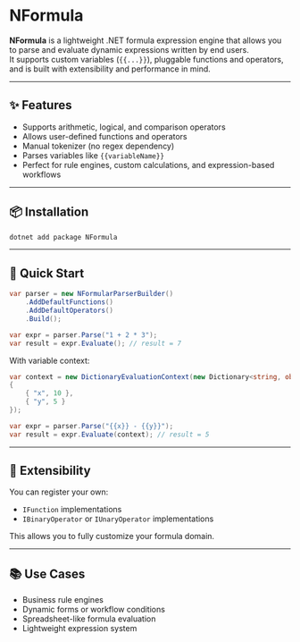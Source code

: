 # NFormula

**NFormula** is a lightweight .NET formula expression engine that allows you to parse and evaluate dynamic expressions written by end users.  
It supports custom variables (`{{...}}`), pluggable functions and operators, and is built with extensibility and performance in mind.

---

## ✨ Features

- Supports arithmetic, logical, and comparison operators
- Allows user-defined functions and operators
- Manual tokenizer (no regex dependency)
- Parses variables like `{{variableName}}`
- Perfect for rule engines, custom calculations, and expression-based workflows

---

## 📦 Installation

```bash
dotnet add package NFormula
```

---

## 🚀 Quick Start

```csharp
var parser = new NFormularParserBuilder()
    .AddDefaultFunctions()
    .AddDefaultOperators()
    .Build();

var expr = parser.Parse("1 + 2 * 3");
var result = expr.Evaluate(); // result = 7
```

With variable context:

```csharp
var context = new DictionaryEvaluationContext(new Dictionary<string, object>
{
    { "x", 10 },
    { "y", 5 }
});

var expr = parser.Parse("{{x}} - {{y}}");
var result = expr.Evaluate(context); // result = 5
```

---

## 🧩 Extensibility

You can register your own:

- `IFunction` implementations
- `IBinaryOperator` or `IUnaryOperator` implementations

This allows you to fully customize your formula domain.

---

## 📚 Use Cases

- Business rule engines
- Dynamic forms or workflow conditions
- Spreadsheet-like formula evaluation
- Lightweight expression system
